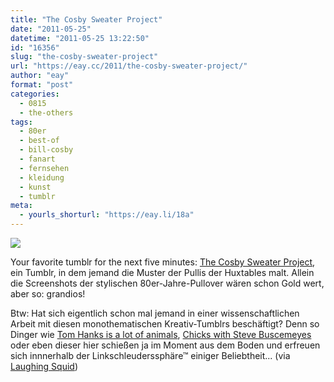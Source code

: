 ```yaml
---
title: "The Cosby Sweater Project"
date: "2011-05-25"
datetime: "2011-05-25 13:22:50"
id: "16356"
slug: "the-cosby-sweater-project"
url: "https://eay.cc/2011/the-cosby-sweater-project/"
author: "eay"
format: "post"
categories:
  - 0815
  - the-others
tags:
  - 80er
  - best-of
  - bill-cosby
  - fanart
  - fernsehen
  - kleidung
  - kunst
  - tumblr
meta:
  - yourls_shorturl: "https://eay.li/18a"
---
```


![](https://eay.cc/uploads/2011/cosbysweaters.jpg)

Your favorite tumblr for the next five minutes: [The Cosby Sweater Project](http://thecosbysweaterproject.tumblr.com/), ein Tumblr, in dem jemand die Muster der Pullis der Huxtables malt. Allein die Screenshots der stylischen 80er-Jahre-Pullover wären schon Gold wert, aber so: grandios!

Btw: Hat sich eigentlich schon mal jemand in einer wissenschaftlichen Arbeit mit diesen monothematischen Kreativ-Tumblrs beschäftigt? Denn so Dinger wie [Tom Hanks is a lot of animals](http://tomhanksimals.tumblr.com/), [Chicks with Steve Buscemeyes](http://chickswithstevebuscemeyes.tumblr.com/) oder eben dieser hier schießen ja im Moment aus dem Boden und erfreuen sich innnerhalb der Linkschleuderssphäre™ einiger Beliebtheit... (via [Laughing Squid](http://laughingsquid.com/the-cosby-sweater-project/))
